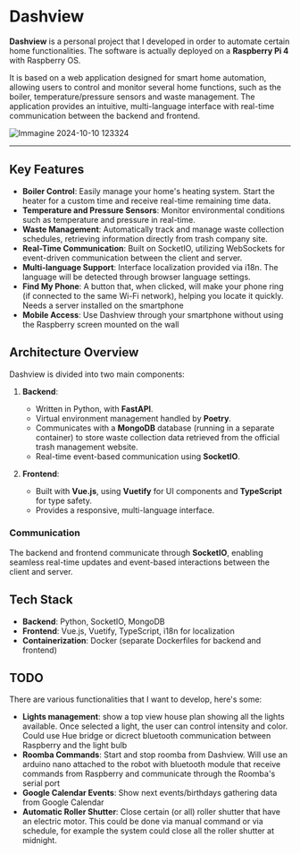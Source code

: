 # Dashview

**Dashview** is a personal project that I developed in order to automate certain home  functionalities. The software is actually deployed on a **Raspberry Pi 4** with Raspberry OS.

It is based on a web application designed for smart home automation, allowing users to control and monitor several home functions, such as the boiler, temperature/pressure sensors and waste management. The application provides an intuitive, multi-language interface with real-time communication between the backend and frontend.

![Immagine 2024-10-10 123324](https://github.com/user-attachments/assets/0ce405d5-b4ab-4521-a13e-5126d8b1e8b6)

---

## Key Features

- **Boiler Control**: Easily manage your home's heating system. Start the heater for a custom time and receive real-time remaining time data.
- **Temperature and Pressure Sensors**: Monitor environmental conditions such as temperature and pressure in real-time.
- **Waste Management**: Automatically track and manage waste collection schedules, retrieving information directly from trash company site.
- **Real-Time Communication**: Built on SocketIO, utilizing WebSockets for event-driven communication between the client and server.
- **Multi-language Support**: Interface localization provided via i18n. The language will be detected through browser language settings.
- **Find My Phone**: A button that, when clicked, will make your phone ring (if connected to the same Wi-Fi network), helping you locate it quickly. Needs a server installed on the smartphone
- **Mobile Access**: Use Dashview through your smartphone without using the Raspberry screen mounted on the wall

## Architecture Overview

Dashview is divided into two main components:

1. **Backend**:
   - Written in Python, with **FastAPI**.
   - Virtual environment management handled by **Poetry**.
   - Communicates with a **MongoDB** database (running in a separate container) to store waste collection data retrieved from the official trash management website.
   - Real-time event-based communication using **SocketIO**.

2. **Frontend**:
   - Built with **Vue.js**, using **Vuetify** for UI components and **TypeScript** for type safety.
   - Provides a responsive, multi-language interface.


### Communication

The backend and frontend communicate through **SocketIO**, enabling seamless real-time updates and event-based interactions between the client and server.

## Tech Stack

- **Backend**: Python, SocketIO, MongoDB
- **Frontend**: Vue.js, Vuetify, TypeScript, i18n for localization
- **Containerization**: Docker (separate Dockerfiles for backend and frontend)

## TODO

There are various functionalities that I want to develop, here's some:

- **Lights management**: show a top view house plan showing all the lights available. Once selected a light, the user can control intensity and color. Could use Hue bridge or dicrect bluetooth communication between Raspberry and the light bulb
- **Roomba Commands**: Start and stop roomba from Dashview. Will use an arduino nano attached to the robot with bluetooth module that receive commands from Raspberry and communicate through the Roomba's serial port
- **Google Calendar Events**: Show next events/birthdays gathering data from Google Calendar
- **Automatic Roller Shutter**: Close certain (or all) roller shutter that have an electric motor. This could be done via manual command or via schedule, for example the system could close all the roller shutter at midnight.

